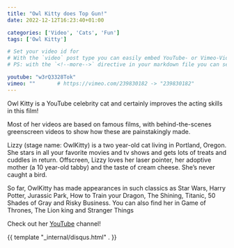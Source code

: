 ```yaml
---
title: "Owl Kitty does Top Gun!"
date: 2022-12-12T16:23:40+01:00

categories: ['Video', 'Cats', 'Fun']
tags: ['Owl Kitty']

# Set your video id for
# With the `video` post type you can easily embed YouTube- or Vimeo-Videos. Alternatively, you can use an image for your post via the `featuredImage` option.
# PS: with the `<!--more-->` directive in your markdown file you can set your "Continue reading" breakpoint manually.

youtube: "w3rQ3328Tok"
vimeo: ""       # https://vimeo.com/239830182 -> "239830182"
---
```

Owl Kitty is a YouTube celebrity cat and certainly improves the acting skills in this film!

Most of her videos are based on famous films, with behind-the-scenes greenscreen videos to show how these are painstakingly made.

<!--more-->

Lizzy (stage name: OwlKitty) is a two year-old cat living in Portland, Oregon. She stars in all your favorite movies and tv shows and gets lots of treats and cuddles in return. Offscreen, Lizzy loves her laser pointer, her adoptive mother (a 10 year-old tabby) and the taste of cream cheese. She’s never caught a bird.

So far, OwlKitty has made appearances in such classics as Star Wars, Harry Potter, Jurassic Park, How to Train your Dragon, The Shining, Titanic, 50 Shades of Gray and Risky Business. You can also find her in Game of Thrones, The Lion king and Stranger Things

Check out her [YouTube](https://www.youtube.com/@OwlKitty) channel!

{{ template "_internal/disqus.html" . }}
